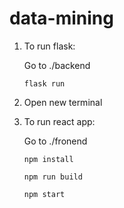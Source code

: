 # data-mining

1. To run flask:

    Go to ./backend

    `flask run`
2. Open new terminal

4. To run react app:

    Go to ./fronend

    `npm install`

    `npm run build`

    `npm start`
